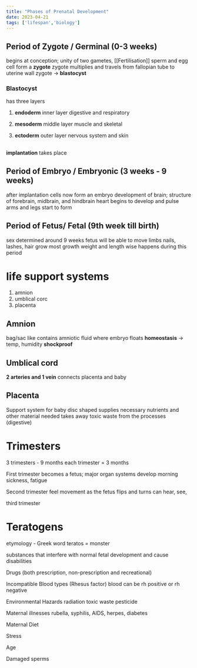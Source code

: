 ```yaml
---
title: "Phases of Prenatal Development"
date: 2023-04-21
tags: ['lifespan','biology']
---
```


## Period of Zygote / Germinal (0-3 weeks)
begins at conception; 
unity of two gametes, [[Fertilisation]] 
sperm and egg cell form a **zygote**
zygote multiplies and travels from fallopian tube to uterine wall
zygote -> **blastocyst**
### Blastocyst 
has three layers 

1. **endoderm**
inner layer
digestive and respiratory

2. **mesoderm**
middle layer
muscle and skeletal

3. **ectoderm**
outer layer
nervous system and skin

##  
**implantation** takes place

## Period of Embryo / Embryonic (3 weeks - 9 weeks)
after implantation
cells now form an embryo 
development of brain; structure of forebrain, midbrain, and hindbrain
heart begins to develop and pulse
arms and legs start to form 

## Period of Fetus/ Fetal (9th week till birth)
sex determined around 9 weeks 
fetus will be able to move limbs 
nails, lashes, hair grow 
most growth weight and length wise happens during this period

# **life support systems**
1. amnion
2. umblical corc
3. placenta

## Amnion 
bag/sac like 
contains amniotic fluid where embryo floats
**homeostasis** -> temp, humidity
**shockproof**

## Umblical cord
**2 arteries and 1 vein**
connects placenta and baby

## Placenta 
Support system for baby
disc shaped 
supplies necessary nutrients and other material needed 
takes away toxic waste from the processes (digestive)


# Trimesters
3 trimesters - 9 months
each trimester = 3 months

First trimester 
becomes a fetus;
major organ systems develop
morning sickness, fatigue

Second trimester 
feel movement as the fetus flips and turns
can hear, see, 

third trimester 

# Teratogens
etymology - Greek word teratos = monster 

substances that interfere with normal fetal development and cause disabilities

Drugs (both prescription, non-prescription and recreational)

Incompatible Blood types (Rhesus factor)
	blood can be rh positive or rh negative 

Environmental Hazards 
	radiation
	toxic waste
	pesticide

Maternal illnesses
	rubella, syphilis, AIDS, herpes, diabetes

Maternal Diet 

Stress 

Age

Damaged sperms 